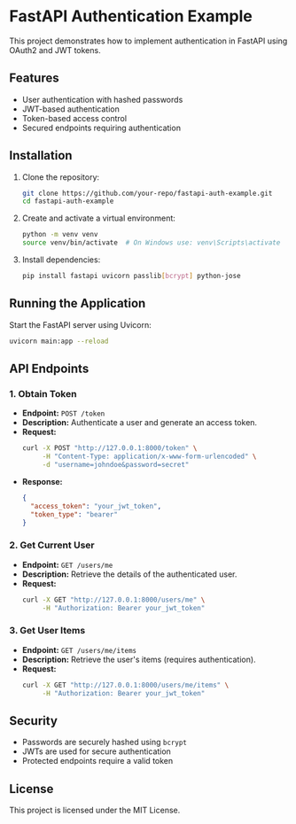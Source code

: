 # FastAPI Authentication Example

This project demonstrates how to implement authentication in FastAPI using OAuth2 and JWT tokens.

## Features
- User authentication with hashed passwords
- JWT-based authentication
- Token-based access control
- Secured endpoints requiring authentication

## Installation
1. Clone the repository:
   ```sh
   git clone https://github.com/your-repo/fastapi-auth-example.git
   cd fastapi-auth-example
   ```
2. Create and activate a virtual environment:
   ```sh
   python -m venv venv
   source venv/bin/activate  # On Windows use: venv\Scripts\activate
   ```
3. Install dependencies:
   ```sh
   pip install fastapi uvicorn passlib[bcrypt] python-jose
   ```

## Running the Application
Start the FastAPI server using Uvicorn:
```sh
uvicorn main:app --reload
```

## API Endpoints

### 1. Obtain Token
- **Endpoint:** `POST /token`
- **Description:** Authenticate a user and generate an access token.
- **Request:**
  ```sh
  curl -X POST "http://127.0.0.1:8000/token" \
       -H "Content-Type: application/x-www-form-urlencoded" \
       -d "username=johndoe&password=secret"
  ```
- **Response:**
  ```json
  {
    "access_token": "your_jwt_token",
    "token_type": "bearer"
  }
  ```

### 2. Get Current User
- **Endpoint:** `GET /users/me`
- **Description:** Retrieve the details of the authenticated user.
- **Request:**
  ```sh
  curl -X GET "http://127.0.0.1:8000/users/me" \
       -H "Authorization: Bearer your_jwt_token"
  ```

### 3. Get User Items
- **Endpoint:** `GET /users/me/items`
- **Description:** Retrieve the user's items (requires authentication).
- **Request:**
  ```sh
  curl -X GET "http://127.0.0.1:8000/users/me/items" \
       -H "Authorization: Bearer your_jwt_token"
  ```

## Security
- Passwords are securely hashed using `bcrypt`
- JWTs are used for secure authentication
- Protected endpoints require a valid token

## License
This project is licensed under the MIT License.

